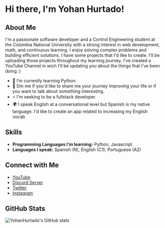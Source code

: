 # Hi there, I'm Yohan Hurtado! 

## About Me
I'm a passionate software developer and a Control Engineering student at the Colombia National University with a strong interest in web development, math, and continuous learning. I enjoy solving complex problems and building efficient solutions. I have some projects that I'd like to create. I'll be uploading those projects throughout my learning journey.
I've created a YouTube Channel in wich I'll be updating you about the things that I've been doing :)

- 🌱 I’m currently learning Python.
- 💬 Dm me if you'd like to share me your journey improving your life or if you want to talk about something interesting.
- ⚡ I'm seeking to be a fullstack developer. 
- 🌍 I speak English at a conversational level but Spanish is my native language. I'd like to create an app related to increasing my English vocab


## Skills
- **Programming Languages I'm learning:** Python, Javascript 
- **Languages I speak:** Spanish (N), English (C1), Portuguese (A2) 

## Connect with Me

- [YouTube](https://www.youtube.com/@Hurtadoyohan)
- [Discord Server](https://discord.gg/vB4wuKD7)
- [Twitter](https://x.com/Hur_Yohan)
- [Instagram](https://www.instagram.com/hurt_yohan/)
  

## GitHub Stats
![YohanHurtado's GitHub stats](https://github-readme-stats.vercel.app/api?username=YohanHurtado&show_icons=true&theme=radical)

